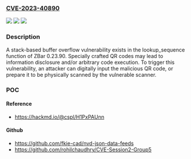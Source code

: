 ### [CVE-2023-40890](https://cve.mitre.org/cgi-bin/cvename.cgi?name=CVE-2023-40890)
![](https://img.shields.io/static/v1?label=Product&message=n%2Fa&color=blue)
![](https://img.shields.io/static/v1?label=Version&message=n%2Fa&color=blue)
![](https://img.shields.io/static/v1?label=Vulnerability&message=n%2Fa&color=brighgreen)

### Description

A stack-based buffer overflow vulnerability exists in the lookup_sequence function of ZBar 0.23.90. Specially crafted QR codes may lead to information disclosure and/or arbitrary code execution. To trigger this vulnerability, an attacker can digitally input the malicious QR code, or prepare it to be physically scanned by the vulnerable scanner.

### POC

#### Reference
- https://hackmd.io/@cspl/H1PxPAUnn

#### Github
- https://github.com/fkie-cad/nvd-json-data-feeds
- https://github.com/rohilchaudhry/CVE-Session2-Group5

